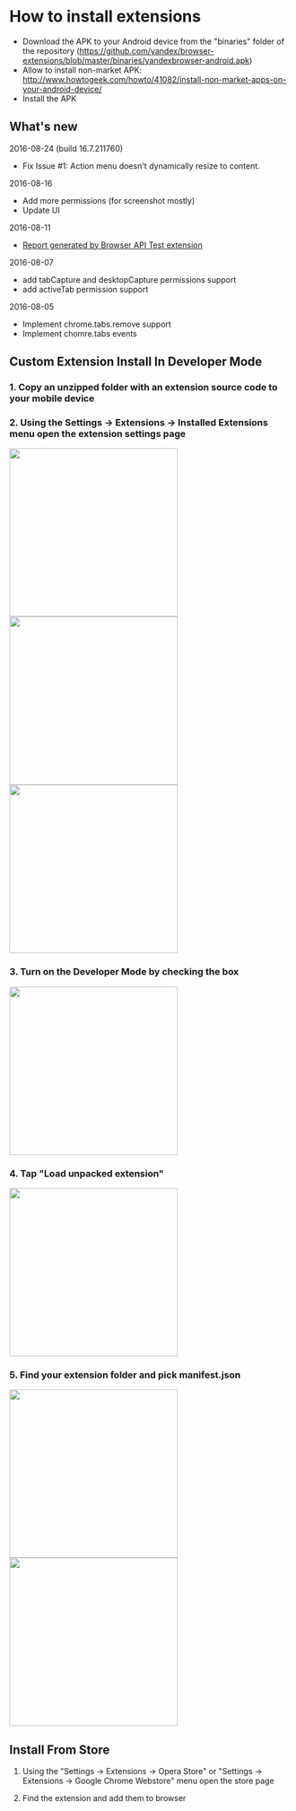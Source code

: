 # How to install extensions
- Download the APK to your Android device from the "binaries" folder of the repository (https://github.com/yandex/browser-extensions/blob/master/binaries/yandexbrowser-android.apk)
- Allow to install non-market APK:  http://www.howtogeek.com/howto/41082/install-non-market-apps-on-your-android-device/
- Install the APK

## What's new
2016-08-24 (build 16.7.211760)
- Fix Issue #1: Action menu doesn't dynamically resize to content.

2016-08-16
- Add more permissions (for screenshot mostly)
- Update UI

2016-08-11
- <a href="https://yandex.github.io/browser-extensions/">Report generated by Browser API Test extension</a> 

2016-08-07
- add tabCapture and desktopCapture permissions support
- add activeTab permission support

2016-08-05
- Implement chrome.tabs.remove support
- Implement chomre.tabs events

## Custom Extension Install In Developer Mode

### 1. Copy an unzipped folder with an extension source code to your mobile device

### 2. Using the Settings -> Extensions -> Installed Extensions menu open the extension settings page
<img src="https://github.com/yandex/browser-extensions/blob/master/docs/images/home-screen.png" width="300">
<img src="https://github.com/yandex/browser-extensions/blob/master/docs/images/home-screen-menu.png" width="300">
<img src="https://github.com/yandex/browser-extensions/blob/master/docs/images/extensions-settings.png" width="300">

### 3. Turn on the Developer Mode by checking the box
<img src="https://github.com/yandex/browser-extensions/blob/master/docs/images/installed-extensions-settings.png" width="300">

### 4. Tap "Load unpacked extension"
<img src="https://github.com/yandex/browser-extensions/blob/master/docs/images/developer-mode.png" width="300">

### 5. Find your extension folder and pick manifest.json
<img src="https://github.com/yandex/browser-extensions/blob/master/docs/images/pick-manifest.png" width="300">
<img src="https://github.com/yandex/browser-extensions/blob/master/docs/images/successfull-installation.png" width="300">

## Install From Store

1) Using the "Settings -> Extensions -> Opera Store" or "Settings -> Extensions -> Google Chrome Webstore" menu open the store page

2) Find the extension and add them to browser
